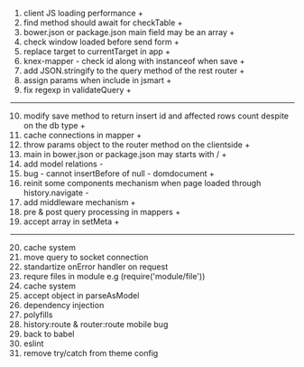 1. client JS loading performance +
2. find method should await for checkTable +
3. bower.json or package.json main field may be an array +
4. check window loaded before send form +
5. replace target to currentTarget in app +
6. knex-mapper - check id along with instanceof when save +
7. add JSON.stringify to the query method of the rest router +
8. assign params when include in jsmart +
9. fix regexp in validateQuery +
----------------------------------------------
10. modify save method to return insert id and affected rows count despite 
    on the db type +
11. cache connections in mapper +
12. throw params object to the router method on the clientside +
13. main in bower.json or package.json may starts with / +
14. add model relations -
15. bug - cannot insertBefore of null - domdocument +
16. reinit some components mechanism when page loaded through history.navigate -
17. add middleware mechanism +
18. pre & post query processing in mappers +
19. accept array in setMeta +
-----------------------------------------------
20. cache system
21. move query to socket connection
22. standartize onError handler on request
23. requre files in module e.g (require('module/file'))
24. cache system
25. accept object in parseAsModel
26. dependency injection
27. polyfills
28. history:route & router:route mobile bug
29. back to babel
30. eslint
31. remove try/catch from theme config
